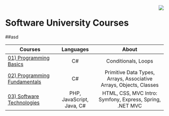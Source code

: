 <img src="https://softuni.bg/Content/images/about-page/softuni.png" align="right" />

# Software University Courses

##asd

| Courses | Languages | About |
|---------|:---------:|:-----:|
|<a href="https://github.com/i-den/SoftwareUniversity/tree/master/01)%20Programming%20Basics">01) Programming Basics</a>| C# | Conditionals, Loops |
|<a href="https://github.com/i-den/SoftwareUniversity/tree/master/02)%20Programming%20Fundamentals">02) Programming Fundamentals</a>| C# | Primitive Data Types, Arrays, Associative Arrays, Objects,  Classes |
|<a href="https://github.com/i-den/SoftwareUniversity/tree/master/03)%20Software%20Technologies">03) Software Technologies</a>| PHP, JavaScript, Java, C# | HTML, CSS, MVC Intro: Symfony, Express, Spring, .NET MVC |
